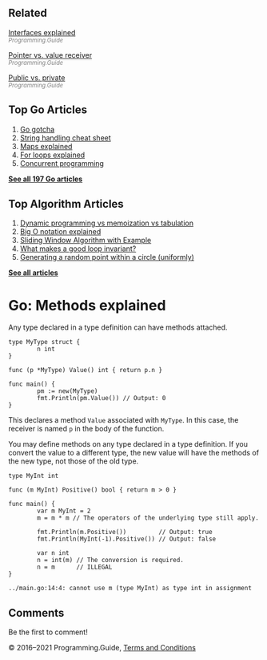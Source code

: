 ## Related

[Interfaces explained](interfaces-explained.html)  
<span style="color: grey; font-style: italic; font-size: smaller">Programming.Guide</span>

[Pointer vs. value receiver](pointer-vs-value-receiver.html)  
<span style="color: grey; font-style: italic; font-size: smaller">Programming.Guide</span>

[Public vs. private](public-private.html)  
<span style="color: grey; font-style: italic; font-size: smaller">Programming.Guide</span>

## Top Go Articles

1.  [Go gotcha](go-gotcha.html)
2.  [String handling cheat sheet](string-functions-reference-cheat-sheet.html)
3.  [Maps explained](maps-explained.html)
4.  [For loops explained](for-loop.html)
5.  [Concurrent programming](go-concurrency-tutorial.html)

[**See all 197 Go articles**](index.html)

## Top Algorithm Articles

1.  [Dynamic programming vs memoization vs tabulation](../dynamic-programming-vs-memoization-vs-tabulation.html)
2.  [Big O notation explained](../big-o-notation-explained.html)
3.  [Sliding Window Algorithm with Example](../sliding-window-example.html)
4.  [What makes a good loop invariant?](../what-makes-a-good-loop-invariant.html)
5.  [Generating a random point within a circle (uniformly)](../random-point-within-circle.html)

[**See all articles**](../index.html)

# Go: Methods explained

Any type declared in a type definition can have methods attached.

    type MyType struct {
            n int
    }

    func (p *MyType) Value() int { return p.n }

    func main() {
            pm := new(MyType)
            fmt.Println(pm.Value()) // Output: 0
    }

This declares a method `Value` associated with `MyType`. In this case, the receiver is named `p` in the body of the function.

You may define methods on any type declared in a type definition. If you convert the value to a different type, the new value will have the methods of the new type, not those of the old type.

    type MyInt int

    func (m MyInt) Positive() bool { return m > 0 }

    func main() {
            var m MyInt = 2
            m = m * m // The operators of the underlying type still apply.

            fmt.Println(m.Positive())         // Output: true
            fmt.Println(MyInt(-1).Positive()) // Output: false

            var n int
            n = int(m) // The conversion is required.
            n = m      // ILLEGAL
    }

    ../main.go:14:4: cannot use m (type MyInt) as type int in assignment

## Comments

Be the first to comment!

© 2016–2021 Programming.Guide, [Terms and Conditions](../terms-and-conditions.html)
